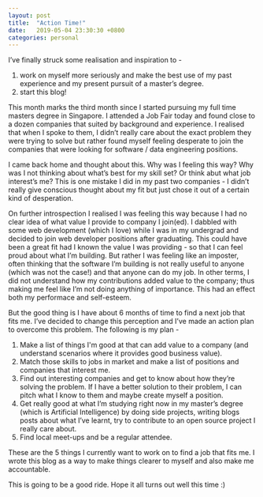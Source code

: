 ```yaml
---
layout: post
title:  "Action Time!"
date:   2019-05-04 23:30:30 +0800
categories: personal
---
```

I’ve finally struck some realisation and inspiration to -
1. work on myself more seriously and make the best use of my past experience and my present pursuit of a master’s degree.
2. start this blog!

This month marks the third month since I started pursuing my full time masters degree in Singapore.
I attended a Job Fair today and found close to a dozen companies that suited by background and experience. I realised that when I spoke to them, I didn’t really care about the exact problem they were trying to solve but rather found myself feeling desperate to join the companies that were looking for software / data engineering positions. 

I came back home and thought about this. Why was I feeling this way? Why was I not thinking about what’s best for my skill set? Or think abut what job interest’s me? This is one mistake I did in my past two companies - I didn’t really give conscious thought about my fit but just chose it out of a certain kind of desperation.

On further introspection I realised I was feeling this way because I had no clear idea of what value I provide to company I join(ed). I dabbled with some web development (which I love) while I was in my undergrad and decided to join web developer positions after graduating. This could have been a great fit had I known the value I was providing - so that I can feel proud about what I’m building. But rather I was feeling like an imposter, often thinking that the software I’m building is not really useful to anyone (which was not the case!) and that anyone can do my job. In other terms, I did not understand how my contributions added value to the company; thus making me feel like I’m not doing anything of importance. This had an effect both my performace and self-esteem.

But the good thing is I have about 6 months of time to find a next job that fits me. 
I’ve decided to change this perception and I’ve made an action plan to overcome this problem. The following is my plan - 

1. Make a list of things I'm good at that can add value to a company (and understand scenarios where it provides good business value).
2. Match those skills to jobs in market and make a list of positions and companies that interest me.
3. Find out interesting companies and get to know about how they’re solving the problem. If I have a better solution to their problem, I can pitch what I know to them and maybe create myself a position.
3. Get really good at what I’m studying right now in my master’s degree (which is Artificial Intelligence) by doing side projects, writing blogs posts about what I’ve learnt, try to contribute to an open source project I really care about.
5. Find local meet-ups and be a regular attendee.

These are the 5 things I currently want to work on to find a job that fits me. I wrote this blog as a way to make things clearer to myself and also make me accountable.

This is going to be a good ride. Hope it all turns out well this time :)